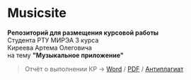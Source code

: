 # Musicsite
**Репозиторий для размещения курсовой работы**<br>Студента РТУ МИРЭА 3 курса<br>Киреева Артема Олеговича<br>на тему **"Музыкальное приложение"**
> Отчёт о выполнении КР -> [Word](https://docs.google.com/document/d/1Lw9OhvOVmFcKE4SD4sZKbkydHwWtVY_r/edit?usp=sharing&ouid=100719797651582987923&rtpof=true&sd=true "Word") / [PDF](https://drive.google.com/file/d/1enPS0Vcz-_fjLTbZyaLFc17ZoMl2mff2/view?usp=share_link "PDF") / [Антиплагиат](https://drive.google.com/file/d/1e-flZY-4MEPQDNnGCw0TRMtc2Xdy8mny/view?usp=share_link "Антиплагиат")
